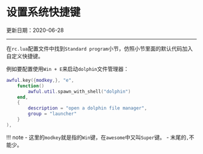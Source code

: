 # 设置系统快捷键

更新日期：2020-06-28

----------------------

在`rc.lua`配置文件中找到`Standard program`小节，仿照小节里面的默认代码加入自定义快捷键。

例如要配置使用`Win + E`来启动`dolphin`文件管理器：

```lua
awful.key({modkey,}, "e",
    function()
        awful.util.spawn_with_shell("dolphin")
    end,
    {
        description = "open a dolphin file manager",
        group = "launcher"
    }
),
```

!!! note
    - 这里的`modkey`就是指的`Win`键，在`awesome`中又叫`Super`键。
    - 末尾的`,`不能少。
